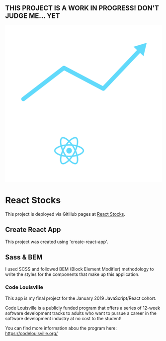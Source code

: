 ## THIS PROJECT IS A WORK IN PROGRESS! DON'T JUDGE ME... YET

![React Stocks logo](src/img/react-stocks.svg)

# React Stocks

This project is deployed via GitHub pages at [React Stocks](https://davidysoards.github.io/react-stocks).

## Create React App

This project was created using 'create-react-app'.

## Sass & BEM

I used SCSS and followed BEM (Block Element Modifier) methodology to write the styles for the components that make up this application.

### Code Louisville

This app is my final project for the January 2019 JavaScript/React cohort.

Code Louisville is a publicly funded program that offers a series of 12-week software development tracks to adults who want to pursue a career in the software development industry at no cost to the student!

You can find more information abou the program here: https://codelouisville.org/
